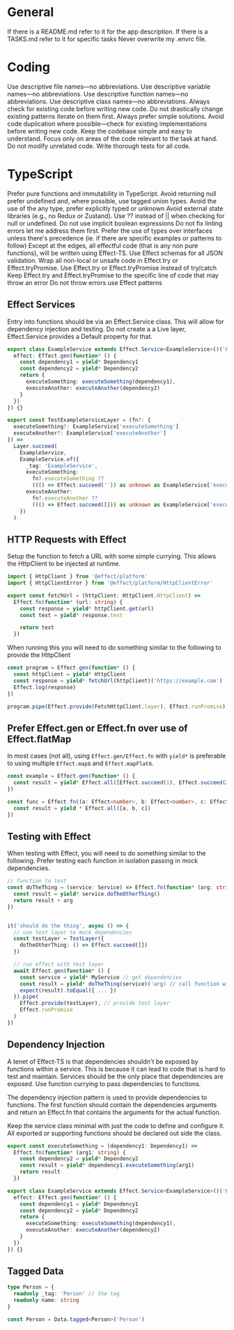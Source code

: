 # General

If there is a README.md refer to it for the app description.
If there is a TASKS.md refer to it for specific tasks
Never overwrite my .envrc file.

# Coding

Use descriptive file names—no abbreviations.
Use descriptive variable names—no abbreviations.
Use descriptive function names—no abbreviations.
Use descriptive class names—no abbreviations.
Always check for existing code before writing new code.
Do not drastically change existing patterns iterate on them first.
Always prefer simple solutions.
Avoid code duplication where possible—check for existing implementations before writing new code.
Keep the codebase simple and easy to understand.
Focus only on areas of the code relevant to the task at hand.
Do not modify unrelated code.
Write thorough tests for all code.

# TypeScript

Prefer pure functions and immutability in TypeScript.
Avoid returning null prefer undefined and, where possible, use tagged union types.
Avoid the use of the any type, prefer explicitly typed or unknown
Avoid external state libraries (e.g., no Redux or Zustand).
Use ?? instead of || when checking for null or undefined.
Do not use implicit boolean expressions
Do not fix linting errors let me address them first.
Prefer the use of types over interfaces unless there's precedence (ie. if there are specific examples or patterns to follow)
Except at the edges, all effectful code (that is any non pure functions), will be written using Effect-TS.
Use Effect schemas for all JSON validation.
Wrap all non-local or unsafe code in Effect.try or Effect.tryPromise.
Use Effect.try or Effect.tryPromise instead of try/catch
Keep Effect.try and Effect.tryPromise to the specific line of code that may throw an error
Do not throw errors use Effect patterns

## Effect Services

Entry into functions should be via an Effect.Service class. This will allow for dependency injection and testing. Do not create a a Live layer, Effect.Service provides a Default property for that.

```typescript
export class ExampleService extends Effect.Service<ExampleService>()('ExampleService', {
  effect: Effect.gen(function* () {
    const dependency1 = yield* Dependency1
    const dependency2 = yield* Dependency2
    return {
      executeSomething: executeSomething(dependency1),
      executeAnother: executeAnother(dependency2)
    }
  })
}) {}

export const TestExampleServiceLayer = (fn?: {
  executeSomething?: ExampleService['executeSomething']
  executeAnother?: ExampleService['executeAnother']
}) =>
  Layer.succeed(
    ExampleService,
    ExampleService.of({
      _tag: 'ExampleService',
      executeSomething:
        fn?.executeSomething ??
        ((() => Effect.succeed('')) as unknown as ExampleService['executeSomething']),
      executeAnother:
        fn?.executeAnother ??
        ((() => Effect.succeed([])) as unknown as ExampleService['executeAnother'])
    })
  )
```

## HTTP Requests with Effect

Setup the function to fetch a URL with some simple currying. This allows the HttpClient to be injected at runtime.

```typescript
import { HttpClient } from '@effect/platform'
import { HttpClientError } from '@effect/platform/HttpClientError'

export const fetchUrl = (httpClient: HttpClient.HttpClient) =>
  Effect.fn(function* (url: string) {
    const response = yield* httpClient.get(url)
    const text = yield* response.text

    return text
  })
```

When running this you will need to do something similar to the following to provide the HttpClient

```typescript
const program = Effect.gen(function* () {
  const httpClient = yield* HttpClient
  const response = yield* fetchUrl(httpClient)('https://example.com')
  Effect.log(response)
})

program.pipe(Effect.provide(FetchHttpClient.layer), Effect.runPromise)
```

## Prefer Effect.gen or Effect.fn over use of Effect.flatMap

In most cases (not all), using `Effect.gen/Effect.fn` with `yield*` is preferable to using multiple `Effect.map`s and `Effect.mapFlat`s.

```typescript
const example = Effect.gen(function* () {
  const result = yield* Effect.all([Effect.succeed(1), Effect.succeed(2), Effect.succeed(3)])
})

const func = Effect.fn((a: Effect<number>, b: Effect<number>, c: Effect<number>) => {
  const result = yield * Effect.all([a, b, c])
})
```

## Testing with Effect

When testing with Effect, you will need to do something similar to the following. Prefer testing each function in isolation passing in mock dependencies.

```typescript
// function to test
const doTheThing = (service: Service) => Effect.fn(function* (arg: string) {
  const result = yield* service.doTheOtherThing()
  return result + arg
})


it('should do the thing', async () => {
  // use test layer to mock dependencies
  const testLayer = TestLayer({
    doTheOtherThing: () => Effect.succeed([])
  })

  // run effect with test layer
  await Effect.gen(function* () {
    const service = yield* MyService // get dependencies
    const result = yield* doTheThing(service)('arg) // call function with test data
    expect(result).toEqual({ ... })
  }).pipe(
    Effect.provide(testLayer), // provide test layer
    Effect.runPromise
  )
})
```

## Dependency Injection

A tenet of Effect-TS is that dependencies shouldn't be exposed by functions within a service. This is because it can lead to code that is hard to test and maintain. Services should be the only place that dependencies are exposed. Use function currying to pass dependencies to functions.

The dependency injection pattern is used to provide dependencies to functions. The first function should contain the dependencies arguments and return an Effect.fn that contains the arguments for the actual function.

Keep the service class minimal with just the code to define and configure it. All exported or supporting functions should be declared out side the class.

```typescript
export const executeSomething = (dependency1: Dependency1) =>
  Effect.fn(function* (arg1: string) {
    const dependency2 = yield* Dependency2
    const result = yield* dependency1.executeSomething(arg1)
    return result
  })

export class ExampleService extends Effect.Service<ExampleService>()('ExampleService', {
  effect: Effect.gen(function* () {
    const dependency1 = yield* Dependency1
    const dependency2 = yield* Dependency2
    return {
      executeSomething: executeSomething(dependency1),
      executeAnother: executeAnother(dependency2)
    }
  })
}) {}
```

## Tagged Data

```typescript
type Person = {
  readonly _tag: 'Person' // the tag
  readonly name: string
}

const Person = Data.tagged<Person>('Person')
```
